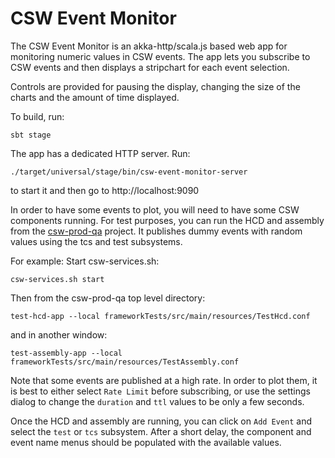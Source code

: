 # CSW Event Monitor

The CSW Event Monitor is an akka-http/scala.js based web app for monitoring numeric values in CSW events. The app lets you subscribe to CSW events and then displays a stripchart for each event selection.

Controls are provided for pausing the display, changing the size of the charts and the amount of time displayed.

To build, run: 
    
    sbt stage

The app has a dedicated HTTP server. Run:
 
    ./target/universal/stage/bin/csw-event-monitor-server

to start it and then go to http://localhost:9090

In order to have some events to plot, you will need to have some CSW components running. For test purposes, you can run the HCD and assembly from the [csw-prod-qa](https://github.com/tmtsoftware/csw-prod-qa) project. It publishes dummy events with random values using the tcs and test subsystems.

For example: Start csw-services.sh:

    csw-services.sh start

Then from the csw-prod-qa top level directory:

    test-hcd-app --local frameworkTests/src/main/resources/TestHcd.conf

and in another window:

    test-assembly-app --local frameworkTests/src/main/resources/TestAssembly.conf

Note that some events are published at a high rate. In order to plot them, it is best to either select `Rate Limit` before subscribing, or use the settings dialog to change the `duration` and `ttl` values to be only a few seconds.

Once the HCD and assembly are running, you can click on `Add Event` and select the `test` or `tcs` subsystem. After a short delay, the component and event name menus should be populated with the available values.


